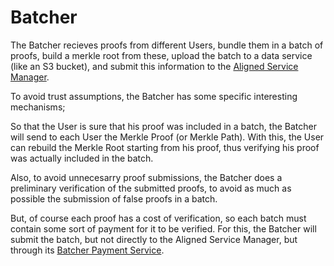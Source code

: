 # Batcher

The Batcher recieves proofs from different Users, bundle them in a batch of proofs, build a merkle root from these, upload the batch to a data service (like an S3 bucket), and submit this information to the [Aligned Service Manager](./3_service_manager_contract.md).

To avoid trust assumptions, the Batcher has some specific interesting mechanisms;

So that the User is sure that his proof was included in a batch, the Batcher will send to each User the Merkle Proof (or Merkle Path). With this, the User can rebuild the Merkle Root starting from his proof, thus verifying his proof was actually included in the batch.

Also, to avoid unnecesarry proof submissions, the Batcher does a preliminary verification of the submitted proofs, to avoid as much as possible the submission of false proofs in a batch.

But, of course each proof has a cost of verification, so each batch must contain some sort of payment for it to be verified. For this, the Batcher will submit the batch, but not directly to the Aligned Service Manager, but through its [Batcher Payment Service](./2_payment_service_contract.md).
